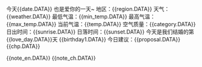 今天{{date.DATA}} 也是爱你的一天~
地区：{{region.DATA}} 
天气：{{weather.DATA}} 
最低气温：{{min_temp.DATA}} 
最高气温：{{max_temp.DATA}} 
当前气温：{{temp.DATA}} 
空气质量：{{category.DATA}} 
日出时间：{{sunrise.DATA}} 
日落时间：{{sunset.DATA}} 
今天是我们结婚的第{{love_day.DATA}}天 
{{birthday1.DATA}} 
今日建议：{{proposal.DATA}}
{{chp.DATA}}

{{note_en.DATA}} 
{{note_ch.DATA}}